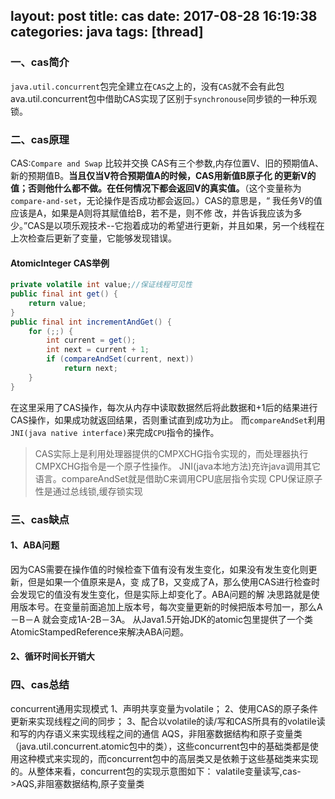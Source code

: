 layout: post
title: cas
date: 2017-08-28 16:19:38
categories: java
tags: [thread]
---
### 一、cas简介
`java.util.concurrent`包完全建立在`CAS`之上的，没有`CAS`就不会有此包
ava.util.concurrent包中借助CAS实现了区别于`synchronouse`同步锁的一种乐观锁。
### 二、cas原理
CAS:`Compare and Swap`  比较并交换
CAS有三个参数,内存位置V、旧的预期值A、新的预期值B。**当且仅当V符合预期值A的时候，CAS用新值B原子化
的更新V的值；否则他什么都不做。在任何情况下都会返回V的真实值。**（这个变量称为`compare-and-set`，无论操作是否成功都会返回。）CAS的意思是，“ 我任务V的值应该是A，如果是A则将其赋值给B，若不是，则不修
改，并告诉我应该为多少。”CAS是以项乐观技术--它抱着成功的希望进行更新，并且如果，另一个线程在上次检查后更新了变量，它能够发现错误。
 <!-- more -->
#### AtomicInteger CAS举例
```java
private volatile int value;//保证线程可见性
public final int get() {
    return value;
}
public final int incrementAndGet() {
    for (;;) {
        int current = get();
        int next = current + 1;
        if (compareAndSet(current, next))
            return next;
    }
}
```
在这里采用了CAS操作，每次从内存中读取数据然后将此数据和+1后的结果进行CAS操作，如果成功就返回结果，否则重试直到成功为止。
而`compareAndSet`利用`JNI(java native interface)`来完成`CPU`指令的操作。
> CAS实际上是利用处理器提供的CMPXCHG指令实现的，而处理器执行CMPXCHG指令是一个原子性操作。
> JNI(java本地方法)充许java调用其它语言。compareAndSet就是借助C来调用CPU底层指令实现
> CPU保证原子性是通过总线锁,缓存锁实现

### 三、cas缺点
#### 1、ABA问题
 因为CAS需要在操作值的时候检查下值有没有发生变化，如果没有发生变化则更新，但是如果一个值原来是A，变
 成了B，又变成了A，那么使用CAS进行检查时会发现它的值没有发生变化，但是实际上却变化了。ABA问题的解
 决思路就是使用版本号。在变量前面追加上版本号，每次变量更新的时候把版本号加一，那么A－B－A 就会变成1A-2B－3A。
 从Java1.5开始JDK的atomic包里提供了一个类AtomicStampedReference来解决ABA问题。
#### 2、循环时间长开销大
### 四、cas总结
concurrent通用实现模式
1、声明共享变量为volatile；
2、使用CAS的原子条件更新来实现线程之间的同步；
3、配合以volatile的读/写和CAS所具有的volatile读和写的内存语义来实现线程之间的通信
AQS，非阻塞数据结构和原子变量类（java.util.concurrent.atomic包中的类），这些concurrent包中的基础类都是使用这种模式来实现的，而concurrent包中的高层类又是依赖于这些基础类来实现的。从整体来看，concurrent包的实现示意图如下：
valatile变量读写,cas->AQS,非阻塞数据结构,原子变量类


